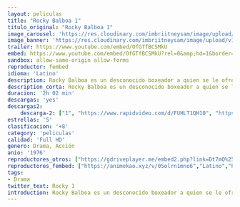 ```yaml
---
layout: peliculas
title: "Rocky Balboa 1"
titulo_original: "Rocky Balboa 1"
image_carousel: 'https://res.cloudinary.com/imbriitneysam/image/upload/v1543287701/rock1-poster-min.jpg'
image_banner: 'https://res.cloudinary.com/imbriitneysam/image/upload/v1543287702/rocky1-banner-min.jpg'
trailer: https://www.youtube.com/embed/OfGTfBCSMkU
embed: https://www.youtube.com/embed/OfGTfBCSMkU?rel=0&amp;hd=1&border=0&wmode=opaque&enablejsapi=1&modestbranding=1&controls=1&showinfo=1
sandbox: allow-same-origin allow-forms
reproductor: fembed
idioma: 'Latino'
description: Rocky Balboa es un desconocido boxeador a quien se le ofrece la posibilidad de pelear por el título mundial de los pesos pesados. Con una gran fuerza de voluntad, Rocky se prepara concienzudamente para el combate y de la misma manera para los cambios que acabarán produciéndose en su vida.
description_corta: Rocky Balboa es un desconocido boxeador a quien se le ofrece la posibilidad de pelear por el título mundial de los pesos pesados. Con una gran fuerza de voluntad, Rocky se prepara concienzudamente para el combate y de la misma manera para...
duracion: '2h 02 min'
descargas: 'yes'
descargas2:
    descarga-2: ["1", "https://www.rapidvideo.com/d/FUHLT1QH10", "https://www.google.com/s2/favicons?domain=www.rapidvideo.com","RapidVideo","https://res.cloudinary.com/imbriitneysam/image/upload/v1541473684/mexico.png", "Latino", "Full HD"]
estrellas: '5'
clasificacion: '+8'
category: 'peliculas'
calidad: 'Full HD'
genero: Drama, Acción
anio: '1976'
reproductores_otros: ["https://gdriveplayer.me/embed2.php?link=Dt7mQ%252FAAwes2d6CMouwsMAm3iMQ8oPkSAdhPUi%252Fad5n4Jz4DvWiw7KldK0cuhdZCLQ%252FrnNcIzYVo8tE1kV3i0CSeOhs3G65b4FOmUmt9v3yDYdSN5YwDf5Y%252FrdBEXvPT2%252BI48e20DVSDfZd%252Fk%252FxfJA3zbfzCFDDiiOnXNNp4bociXNu4YJKMOl%252FNJdgTbLvD4n%252BwEc5NJdMlTCk9WqGgyP","Latino"]
reproductores_fembed: ["https://animekao.xyz/v/05olrn1mno6","Latino","https://feurl.com/v/lxyzkandlr62mgq","Latino"]
tags:
- Drama
twitter_text: Rocky 1
introduction: Rocky Balboa es un desconocido boxeador a quien se le ofrece la posibilidad de pelear por el título mundial de los pesos pesados. Con una gran fuerza de voluntad, Rocky se prepara concienzudamente para el combate y de la misma manera para..
---
```



 







